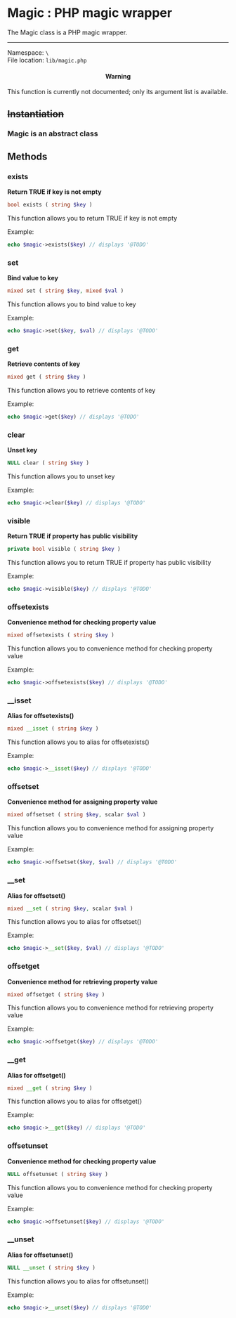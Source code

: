 # Magic : PHP magic wrapper

The Magic class is a PHP magic wrapper.

---

Namespace: `\` <br>
File location: `lib/magic.php`

<div class="alert alert-error"><h4 style="text-align:center">Warning</h4>
<p>This function is currently not documented; only its argument list is available.</p></div>


## ~~Instantiation~~
### Magic is an abstract class


## Methods


### exists

**Return TRUE if key is not empty**

``` php
bool exists ( string $key ) 
```

This function allows you to return TRUE if key is not empty

Example:

``` php
echo $magic->exists($key) // displays '@TODO' 
```

### set

**Bind value to key**

``` php
mixed set ( string $key, mixed $val ) 
```

This function allows you to bind value to key

Example:

``` php
echo $magic->set($key, $val) // displays '@TODO' 
```

### get

**Retrieve contents of key**

``` php
mixed get ( string $key ) 
```

This function allows you to retrieve contents of key

Example:

``` php
echo $magic->get($key) // displays '@TODO' 
```

### clear

**Unset key**

``` php
NULL clear ( string $key ) 
```

This function allows you to unset key

Example:

``` php
echo $magic->clear($key) // displays '@TODO' 
```

### visible

**Return TRUE if property has public visibility**

``` php
private bool visible ( string $key ) 
```

This function allows you to return TRUE if property has public visibility

Example:

``` php
echo $magic->visible($key) // displays '@TODO' 
```

### offsetexists

**Convenience method for checking property value**

``` php
mixed offsetexists ( string $key ) 
```

This function allows you to convenience method for checking property value

Example:

``` php
echo $magic->offsetexists($key) // displays '@TODO' 
```

### __isset

**Alias for offsetexists()**

``` php
mixed __isset ( string $key ) 
```

This function allows you to alias for offsetexists()

Example:

``` php
echo $magic->__isset($key) // displays '@TODO' 
```

### offsetset

**Convenience method for assigning property value**

``` php
mixed offsetset ( string $key, scalar $val ) 
```

This function allows you to convenience method for assigning property value

Example:

``` php
echo $magic->offsetset($key, $val) // displays '@TODO' 
```

### __set

**Alias for offsetset()**

``` php
mixed __set ( string $key, scalar $val ) 
```

This function allows you to alias for offsetset()

Example:

``` php
echo $magic->__set($key, $val) // displays '@TODO' 
```

### offsetget

**Convenience method for retrieving property value**

``` php
mixed offsetget ( string $key ) 
```

This function allows you to convenience method for retrieving property value

Example:

``` php
echo $magic->offsetget($key) // displays '@TODO' 
```

### __get

**Alias for offsetget()**

``` php
mixed __get ( string $key ) 
```

This function allows you to alias for offsetget()

Example:

``` php
echo $magic->__get($key) // displays '@TODO' 
```

### offsetunset

**Convenience method for checking property value**

``` php
NULL offsetunset ( string $key ) 
```

This function allows you to convenience method for checking property value

Example:

``` php
echo $magic->offsetunset($key) // displays '@TODO' 
```

### __unset

**Alias for offsetunset()**

``` php
NULL __unset ( string $key ) 
```

This function allows you to alias for offsetunset()

Example:

``` php
echo $magic->__unset($key) // displays '@TODO' 
```

